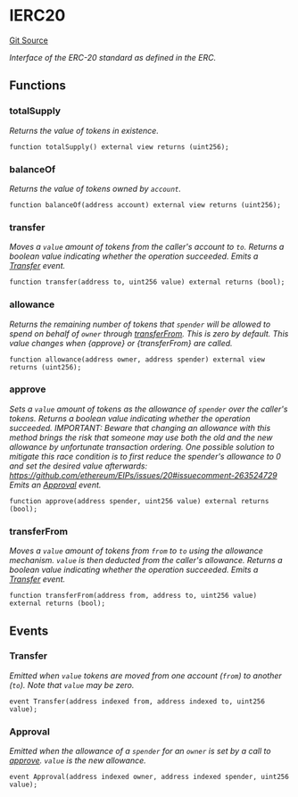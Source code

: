 # IERC20
[Git Source](https://github.com/KBryan/PFP3eInteractive/blob/9ca4333e3a12a1ceff0ce5cf0bec5d44ba67c678/src/PFPTokenFlattened.sol)

*Interface of the ERC-20 standard as defined in the ERC.*


## Functions
### totalSupply

*Returns the value of tokens in existence.*


```solidity
function totalSupply() external view returns (uint256);
```

### balanceOf

*Returns the value of tokens owned by `account`.*


```solidity
function balanceOf(address account) external view returns (uint256);
```

### transfer

*Moves a `value` amount of tokens from the caller's account to `to`.
Returns a boolean value indicating whether the operation succeeded.
Emits a [Transfer](/src/PFPTokenFlattened.sol/interface.IERC20.md#transfer) event.*


```solidity
function transfer(address to, uint256 value) external returns (bool);
```

### allowance

*Returns the remaining number of tokens that `spender` will be
allowed to spend on behalf of `owner` through [transferFrom](/src/PFPTokenFlattened.sol/interface.IERC20.md#transferfrom). This is
zero by default.
This value changes when {approve} or {transferFrom} are called.*


```solidity
function allowance(address owner, address spender) external view returns (uint256);
```

### approve

*Sets a `value` amount of tokens as the allowance of `spender` over the
caller's tokens.
Returns a boolean value indicating whether the operation succeeded.
IMPORTANT: Beware that changing an allowance with this method brings the risk
that someone may use both the old and the new allowance by unfortunate
transaction ordering. One possible solution to mitigate this race
condition is to first reduce the spender's allowance to 0 and set the
desired value afterwards:
https://github.com/ethereum/EIPs/issues/20#issuecomment-263524729
Emits an [Approval](/src/PFPTokenFlattened.sol/interface.IERC20.md#approval) event.*


```solidity
function approve(address spender, uint256 value) external returns (bool);
```

### transferFrom

*Moves a `value` amount of tokens from `from` to `to` using the
allowance mechanism. `value` is then deducted from the caller's
allowance.
Returns a boolean value indicating whether the operation succeeded.
Emits a [Transfer](/src/PFPTokenFlattened.sol/interface.IERC20.md#transfer) event.*


```solidity
function transferFrom(address from, address to, uint256 value) external returns (bool);
```

## Events
### Transfer
*Emitted when `value` tokens are moved from one account (`from`) to
another (`to`).
Note that `value` may be zero.*


```solidity
event Transfer(address indexed from, address indexed to, uint256 value);
```

### Approval
*Emitted when the allowance of a `spender` for an `owner` is set by
a call to [approve](/src/PFPTokenFlattened.sol/interface.IERC20.md#approve). `value` is the new allowance.*


```solidity
event Approval(address indexed owner, address indexed spender, uint256 value);
```

